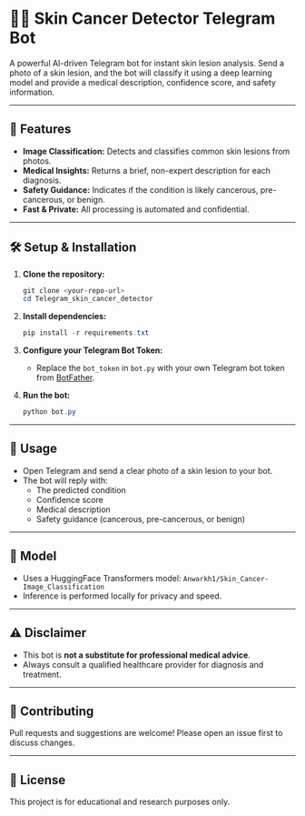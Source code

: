 # 🧑‍⚕️ Skin Cancer Detector Telegram Bot

A powerful AI-driven Telegram bot for instant skin lesion analysis. Send a photo of a skin lesion, and the bot will classify it using a deep learning model and provide a medical description, confidence score, and safety information.

---

## 🚀 Features
- **Image Classification:** Detects and classifies common skin lesions from photos.
- **Medical Insights:** Returns a brief, non-expert description for each diagnosis.
- **Safety Guidance:** Indicates if the condition is likely cancerous, pre-cancerous, or benign.
- **Fast & Private:** All processing is automated and confidential.

---

## 🛠️ Setup & Installation

1. **Clone the repository:**
   ```powershell
   git clone <your-repo-url>
   cd Telegram_skin_cancer_detector
   ```

2. **Install dependencies:**
   ```powershell
   pip install -r requirements.txt
   ```

3. **Configure your Telegram Bot Token:**
   - Replace the `bot_token` in `bot.py` with your own Telegram bot token from [BotFather](https://t.me/BotFather).

4. **Run the bot:**
   ```powershell
   python bot.py
   ```

---

## 📸 Usage
- Open Telegram and send a clear photo of a skin lesion to your bot.
- The bot will reply with:
  - The predicted condition
  - Confidence score
  - Medical description
  - Safety guidance (cancerous, pre-cancerous, or benign)

---

## 🧬 Model
- Uses a HuggingFace Transformers model: `Anwarkh1/Skin_Cancer-Image_Classification`
- Inference is performed locally for privacy and speed.

---

## ⚠️ Disclaimer
- This bot is **not a substitute for professional medical advice**.
- Always consult a qualified healthcare provider for diagnosis and treatment.

---

## 🤝 Contributing
Pull requests and suggestions are welcome! Please open an issue first to discuss changes.

---

## 📄 License
This project is for educational and research purposes only.
